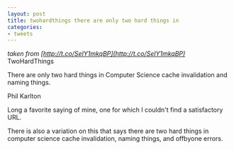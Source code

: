 ```yaml
---
layout: post
title: twohardthings there are only two hard things in
categories:
- tweets
---
```

*taken from [http://t.co/SeIY1mkqBP](http://t.co/SeIY1mkqBP)*
TwoHardThings

There are only two hard things in Computer Science cache     invalidation and naming things.

 Phil Karlton

Long a favorite saying of mine, one for which I couldn't find a   satisfactory URL.

There is also a variation on this that says there are two hard   things in computer science cache invalidation, naming things, and   offbyone errors.

